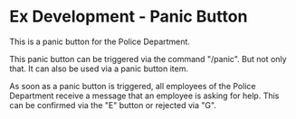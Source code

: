 # Ex Development - Panic Button

This is a panic button for the Police Department. 

This panic button can be triggered via the command "/panic". But not only that. It can also be used via a panic button item. 

As soon as a panic button is triggered, all employees of the Police Department receive a message that an employee is asking for help. This can be confirmed via the "E" button or rejected via "G".
